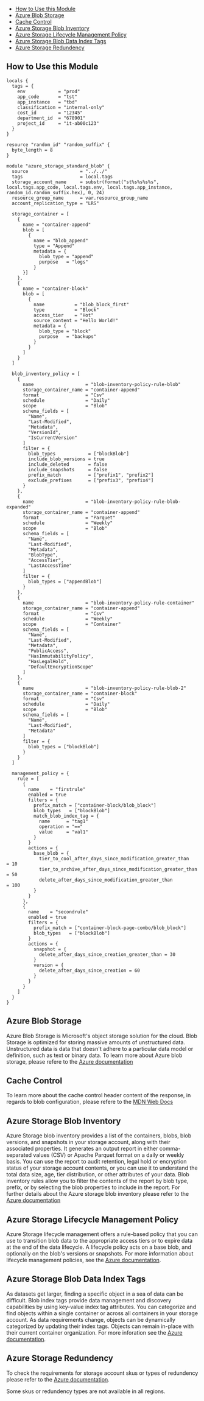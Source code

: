 - [How to Use this Module](#how-to-use-this-module)
- [Azure Blob Storage](#azure-blob-storage)
- [Cache Control](#cache-control)
- [Azure Storage Blob Inventory](#azure-storage-blob-inventory)
- [Azure Storage Lifecycle Management Policy](#azure-storage-lifecycle-management-policy)
- [Azure Storage Blob Data Index Tags](#azure-storage-blob-data-index-tags)
- [Azure Storage Redundency](#azure-storage-redundency)

## How to Use this Module

```hcl
locals {
  tags = {
    env            = "prod"
    app_code       = "tst"
    app_instance   = "tbd"
    classification = "internal-only"
    cost_id        = "12345"
    department_id  = "678901"
    project_id     = "it-ab00c123"
  }
}

resource "random_id" "random_suffix" {
  byte_length = 8
}

module "azure_storage_standard_blob" {
  source                   = "../../"
  tags                     = local.tags
  storage_account_name     = substr(format("st%s%s%s%s", local.tags.app_code, local.tags.env, local.tags.app_instance, random_id.random_suffix.hex), 0, 24)
  resource_group_name      = var.resource_group_name
  account_replication_type = "LRS"

  storage_container = [
    {
      name = "container-append"
      blob = [
        {
          name = "blob_append"
          type = "Append"
          metadata = {
            blob_type = "append"
            purpose   = "logs"
          }
      }]
    },
    {
      name = "container-block"
      blob = [
        {
          name           = "blob_block_first"
          type           = "Block"
          access_tier    = "Hot"
          source_content = "Hello World!"
          metadata = {
            blob_type = "block"
            purpose   = "backups"
          }
        }
      ]
    }
  ]

  blob_inventory_policy = [
    {
      name                   = "blob-inventory-policy-rule-blob"
      storage_container_name = "container-append"
      format                 = "Csv"
      schedule               = "Daily"
      scope                  = "Blob"
      schema_fields = [
        "Name",
        "Last-Modified",
        "Metadata",
        "VersionId",
        "IsCurrentVersion"
      ]
      filter = {
        blob_types            = ["blockBlob"]
        include_blob_versions = true
        include_deleted       = false
        include_snapshots     = false
        prefix_match          = ["prefix1", "prefix2"]
        exclude_prefixes      = ["prefix3", "prefix4"]
      }
    },
    {
      name                   = "blob-inventory-policy-rule-blob-expanded"
      storage_container_name = "container-append"
      format                 = "Parquet"
      schedule               = "Weekly"
      scope                  = "Blob"
      schema_fields = [
        "Name",
        "Last-Modified",
        "Metadata",
        "BlobType",
        "AccessTier",
        "LastAccessTime"
      ]
      filter = {
        blob_types = ["appendBlob"]
      }
    },
    {
      name                   = "blob-inventory-policy-rule-container"
      storage_container_name = "container-append"
      format                 = "Csv"
      schedule               = "Weekly"
      scope                  = "Container"
      schema_fields = [
        "Name",
        "Last-Modified",
        "Metadata",
        "PublicAccess",
        "HasImmutabilityPolicy",
        "HasLegalHold",
        "DefaultEncryptionScope"
      ]
    },
    {
      name                   = "blob-inventory-policy-rule-blob-2"
      storage_container_name = "container-block"
      format                 = "Csv"
      schedule               = "Daily"
      scope                  = "Blob"
      schema_fields = [
        "Name",
        "Last-Modified",
        "Metadata"
      ]
      filter = {
        blob_types = ["blockBlob"]
      }
    }
  ]

  management_policy = {
    rule = [
      {
        name    = "firstrule"
        enabled = true
        filters = {
          prefix_match = ["container-block/blob_block"]
          blob_types   = ["blockBlob"]
          match_blob_index_tag = {
            name      = "tag1"
            operation = "=="
            value     = "val1"
          }
        }
        actions = {
          base_blob = {
            tier_to_cool_after_days_since_modification_greater_than    = 10
            tier_to_archive_after_days_since_modification_greater_than = 50
            delete_after_days_since_modification_greater_than          = 100
          }
        }
      },
      {
        name    = "secondrule"
        enabled = true
        filters = {
          prefix_match = ["container-block-page-combo/blob_block"]
          blob_types   = ["blockBlob"]
        }
        actions = {
          snapshot = {
            delete_after_days_since_creation_greater_than = 30
          }
          version = {
            delete_after_days_since_creation = 60
          }
        }
      }
    ]
  }
}
```
## Azure Blob Storage

Azure Blob Storage is Microsoft's object storage solution for the cloud. Blob Storage is optimized for storing massive amounts of unstructured data. Unstructured data is data that doesn't adhere to a particular data model or definition, such as text or binary data. To learn more about Azure blob storage, please refere to the [Azure documentation](https://learn.microsoft.com/en-us/azure/storage/blobs/storage-blobs-introduction)

## Cache Control

To learn more about the cache control header content of the response, in regards to blob configuration, please refere to the [MDN Web Docs](https://developer.mozilla.org/en-US/docs/Web/HTTP/Headers/Cache-Control)

## Azure Storage Blob Inventory

Azure Storage blob inventory provides a list of the containers, blobs, blob versions, and snapshots in your storage account, along with their associated properties. It generates an output report in either comma-separated values (CSV) or Apache Parquet format on a daily or weekly basis. You can use the report to audit retention, legal hold or encryption status of your storage account contents, or you can use it to understand the total data size, age, tier distribution, or other attributes of your data. Blob inventory rules allow you to filter the contents of the report by blob type, prefix, or by selecting the blob properties to include in the report. For further details about the Azure storage blob inventory please refer to the [Azure documentation](https://learn.microsoft.com/en-us/azure/storage/blobs/blob-inventory)

## Azure Storage Lifecycle Management Policy
Azure Storage lifecycle management offers a rule-based policy that you can use to transition blob data to the appropriate access tiers or to expire data at the end of the data lifecycle. A lifecycle policy acts on a base blob, and optionally on the blob's versions or snapshots. For more information about lifecycle management policies, see the [Azure documentation](https://learn.microsoft.com/en-us/azure/storage/blobs/lifecycle-management-policy-configure?tabs=azure-portal).

## Azure Storage Blob Data Index Tags
As datasets get larger, finding a specific object in a sea of data can be difficult. Blob index tags provide data management and discovery capabilities by using key-value index tag attributes. You can categorize and find objects within a single container or across all containers in your storage account. As data requirements change, objects can be dynamically categorized by updating their index tags. Objects can remain in-place with their current container organization. For more inforation see the [Azure documentation](https://learn.microsoft.com/en-us/azure/storage/blobs/storage-manage-find-blobs?tabs=azure-portal).

## Azure Storage Redundency

To check the requirements for storage account skus or types of redundency please refer to the [Azure documentation](https://learn.microsoft.com/en-us/azure/storage/common/storage-redundancy?toc=%2Fazure%2Fstorage%2Fblobs%2Ftoc.json&bc=%2Fazure%2Fstorage%2Fblobs%2Fbreadcrumb%2Ftoc.json#summary-of-redundancy-options).  

Some skus or redundency types are not available in all regions. 